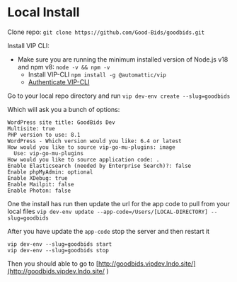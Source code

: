 # Local Install
Clone repo: `git clone https://github.com/Good-Bids/goodbids.git`

Install VIP CLI:
  - Make sure you are running the minimum installed version of Node.js v18 and npm v8: `node -v && npm -v`
	- Install VIP-CLI `npm install -g @automattic/vip`
	- [Authenticate VIP-CLI](https://docs.wpvip.com/technical-references/vip-cli/installing-vip-cli/#h-authenticate-vip-cli)

Go to your local repo directory and run `vip dev-env create --slug=goodbids`

Which will ask you a bunch of options:

```
WordPress site title: GoodBids Dev
Multisite: true
PHP version to use: 8.1
WordPress - Which version would you like: 6.4 or latest
How would you like to source vip-go-mu-plugins: image
  Use: vip-go-mu-plugins
How would you like to source application code: .
Enable Elasticsearch (needed by Enterprise Search)?: false
Enable phpMyAdmin: optional
Enable XDebug: true
Enable Mailpit: false
Enable Photon: false
```
One the install has run then update the url for the app code to pull from your local files `vip dev-env update --app-code=/Users/[LOCAL-DIRECTORY] --slug=goodbids`

After you have update the `app-code` stop the server and then restart it

```
vip dev-env --slug=goodbids start
vip dev-env --slug=goodbids stop
```

Then you should able to go to [http://goodbids.vipdev.lndo.site/](http://goodbids.vipdev.lndo.site/ )
